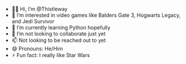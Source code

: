 - 👋🎶 Hi, I’m @Thistleway
- 👀 I’m interested in video games like Balders Gate 3, Hogwarts Legacy, and Jedi Survivor
- 🌱 I’m currently learning Python hopefully
- 💞️ I’m not looking to collaborate just yet
- 📫 Not looking to be reached out to yet
- 😄 Pronouns: He/Him
- ⚡ Fun fact: I really like Star Wars

<!---
Thistleway/Thistleway is a ✨ special ✨ repository because its `README.md` (this file) appears on your GitHub profile.
You can click the Preview link to take a look at your changes.
--->
